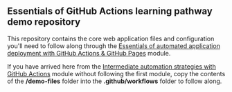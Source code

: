 ## Essentials of GitHub Actions learning pathway demo repository

This repository contains the core web application files and configuration you'll need to follow along through the [Essentials of automated application deployment with GitHub Actions & GitHub Pages](https://resources-hub.githubapp.com/learn/pathways/essentials/automated-application-deployment-with-github-actions-and-pages) module.

If you have arrived here from the [Intermediate automation strategies with GitHub Actions](https://resources-hub.githubapp.com/learn/pathways/automation/intermediate/workflow-automation-with-github-actions/) module without following the first module, copy the contents of the **/demo-files** folder into the **.github/workflows** folder to follow along.
